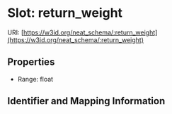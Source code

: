 # Slot: return_weight

URI: [https://w3id.org/neat_schema/:return_weight](https://w3id.org/neat_schema/:return_weight)



<!-- no inheritance hierarchy -->


## Properties

 * Range: float



## Identifier and Mapping Information





